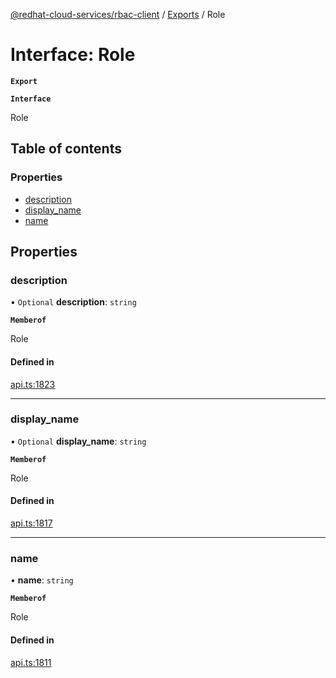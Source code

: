 [@redhat-cloud-services/rbac-client](../README.md) / [Exports](../modules.md) / Role

# Interface: Role

**`Export`**

**`Interface`**

Role

## Table of contents

### Properties

- [description](Role.md#description)
- [display\_name](Role.md#display_name)
- [name](Role.md#name)

## Properties

### description

• `Optional` **description**: `string`

**`Memberof`**

Role

#### Defined in

[api.ts:1823](https://github.com/mkholjuraev/javascript-clients/blob/master/packages/rbac/api.ts#L1823)

___

### display\_name

• `Optional` **display\_name**: `string`

**`Memberof`**

Role

#### Defined in

[api.ts:1817](https://github.com/mkholjuraev/javascript-clients/blob/master/packages/rbac/api.ts#L1817)

___

### name

• **name**: `string`

**`Memberof`**

Role

#### Defined in

[api.ts:1811](https://github.com/mkholjuraev/javascript-clients/blob/master/packages/rbac/api.ts#L1811)
